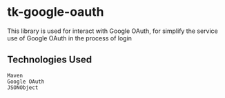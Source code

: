 # tk-google-oauth

This library is used for interact with Google OAuth, for simplify the service use of Google OAuth in the process of login

## Technologies Used

    Maven
    Google OAuth
    JSONObject

